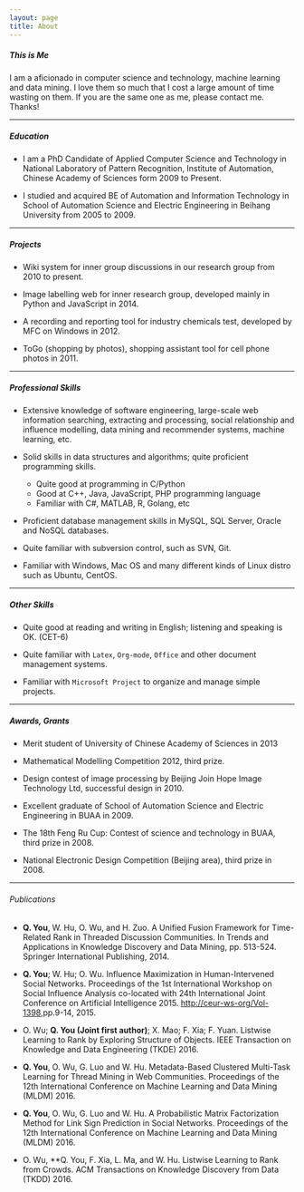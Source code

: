 ```yaml
---
layout: page
title: About
---
```


##### This is Me #####

I am a aficionado in computer science and technology, machine learning and data mining. I love them so much that I cost a large amount of time wasting on them. If you are the same one as me, please contact me. Thanks!

-------------------------------------------------
##### Education #####

- I am a PhD Candidate of Applied Computer Science and Technology in National Laboratory of Pattern Recognition, Institute of Automation, Chinese Academy of Sciences form 2009 to Present.

- I studied and acquired BE of Automation and Information Technology in School of Automation Science and Electric Engineering in Beihang University from 2005 to 2009.

-------------------------------------------------
##### Projects #####

- Wiki system for inner group discussions in our research group from 2010 to present.

- Image labelling web for inner research group, developed mainly in Python and JavaScript in 2014.

- A recording and reporting tool for industry chemicals test, developed by MFC on Windows in 2012.

- ToGo (shopping by photos), shopping assistant tool for cell phone photos in 2011.

-------------------------------------------------
##### Professional Skills #####

- Extensive knowledge of software engineering, large-scale web information searching, extracting and processing, social relationship and influence modelling, data mining and recommender systems, machine learning, etc.

- Solid skills in data structures and algorithms; quite proficient programming skills.
	- Quite good at programming in C/Python
	- Good at C++, Java, JavaScript, PHP programming language
	- Familiar with C\#, MATLAB, R, Golang, etc
	
- Proficient database management skills in MySQL, SQL Server, Oracle and NoSQL databases.

- Quite familiar with subversion control, such as SVN, Git.

- Familiar with Windows, Mac OS and many different kinds of Linux distro such as Ubuntu, CentOS.

-------------------------------------------------
##### Other Skills #####

- Quite good at reading and writing in English; listening and speaking is OK. (CET-6)

- Quite familiar with `Latex`, `Org-mode`, `Office` and other document management systems.

- Familiar with `Microsoft Project` to organize and manage simple projects.

-------------------------------------------------
##### Awards, Grants #####

- Merit student of University of Chinese Academy of Sciences in 2013

- Mathematical Modelling Competition 2012, third prize.

- Design contest of image processing by Beijing Join Hope Image Technology Ltd, successful design in 2010.

- Excellent graduate of School of Automation Science and Electric Engineering in BUAA in 2009.

- The 18th Feng Ru Cup: Contest of science and technology in BUAA, third prize in 2008.

- National Electronic Design Competition (Beijing area), third prize in 2008.

-------------------------------------------------
###### Publications ######

- **Q. You**, W. Hu, O. Wu, and H. Zuo. A Unified Fusion Framework for Time-Related Rank in Threaded Discussion Communities. In Trends and Applications in Knowledge Discovery and Data Mining, pp. 513-524. Springer International Publishing, 2014.

- **Q. You**; W. Hu; O. Wu. Influence Maximization in Human-Intervened Social Networks. Proceedings of the 1st International Workshop on Social Influence Analysis co-located with 24th International Joint Conference on Artificial Intelligence 2015. [http://ceur-ws-org/Vol-1398]([http://ceur-ws-org/Vol-1398),pp.9-14, 2015.

- O. Wu; **Q. You (Joint first author)**; X. Mao; F. Xia; F. Yuan. Listwise Learning to Rank by Exploring Structure of Objects. IEEE Transaction on Knowledge and Data Engineering (TKDE) 2016.

- **Q. You**, O. Wu, G. Luo and W. Hu. Metadata-Based Clustered Multi-Task Learning for Thread Mining in Web Communities. Proceedings of the 12th International Conference on Machine Learning and Data Mining (MLDM) 2016.

- **Q. You**, O. Wu, G. Luo and W. Hu. A Probabilistic Matrix Factorization Method for Link Sign Prediction in Social Networks. Proceedings of the 12th International Conference on Machine Learning and Data Mining (MLDM) 2016.

- O. Wu, **Q. You, F. Xia, L. Ma, and W. Hu. Listwise Learning to Rank from Crowds. ACM Transactions on Knowledge Discovery from Data (TKDD) 2016.



